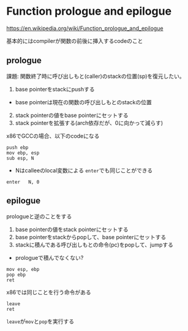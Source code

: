 # Function prologue and epilogue

https://en.wikipedia.org/wiki/Function_prologue_and_epilogue

基本的にはcompilerが関数の前後に挿入するcodeのこと

## prologue

課題: 関数終了時に呼び出しもと(caller)のstackの位置(sp)を復元したい。  

1. base pointerをstackにpushする
  * base pointerは現在の関数の呼び出しもとのstackの位置
2. stack pointerの値をbase pointerにセットする
3. stack pointerを拡張する(arch依存だが、0に向かって減らす)

x86でGCCの場合、以下のcodeになる

```
push ebp
mov	ebp, esp
sub	esp, N
```

* Nはcalleeのlocal変数による
`enter`でも同じことができる

```
enter	N, 0  
```

## epilogue

prologueと逆のことをする

1. base pointerの値をstack pointerにセットする
2. base pointerをstackからpopして、base pointerにセットする
3. stackに積んである呼び出しもとの命令(pc)をpopして、jumpする
  * prologueで積んでなくない?

```
mov	esp, ebp
pop	ebp
ret
```

x86では同じことを行う命令がある

```
leave
ret  
```

`leave`が`mov`と`pop`を実行する